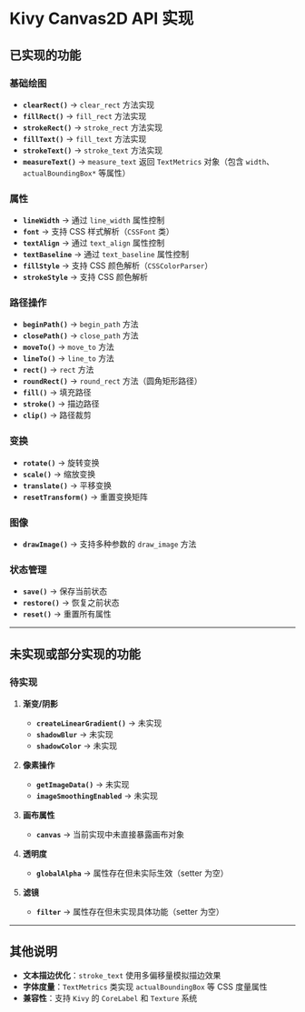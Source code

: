 # Kivy Canvas2D API 实现

## 已实现的功能

### 基础绘图
- **`clearRect()`** → `clear_rect` 方法实现
- **`fillRect()`** → `fill_rect` 方法实现
- **`strokeRect()`** → `stroke_rect` 方法实现
- **`fillText()`** → `fill_text` 方法实现
- **`strokeText()`** → `stroke_text` 方法实现
- **`measureText()`** → `measure_text` 返回 `TextMetrics` 对象（包含 `width`、`actualBoundingBox*` 等属性）

### 属性
- **`lineWidth`** → 通过 `line_width` 属性控制
- **`font`** → 支持 CSS 样式解析（`CSSFont` 类）
- **`textAlign`** → 通过 `text_align` 属性控制
- **`textBaseline`** → 通过 `text_baseline` 属性控制
- **`fillStyle`** → 支持 CSS 颜色解析（`CSSColorParser`）
- **`strokeStyle`** → 支持 CSS 颜色解析

### 路径操作
- **`beginPath()`** → `begin_path` 方法
- **`closePath()`** → `close_path` 方法
- **`moveTo()`** → `move_to` 方法
- **`lineTo()`** → `line_to` 方法
- **`rect()`** → `rect` 方法
- **`roundRect()`** → `round_rect` 方法（圆角矩形路径）
- **`fill()`** → 填充路径
- **`stroke()`** → 描边路径
- **`clip()`** → 路径裁剪

### 变换
- **`rotate()`** → 旋转变换
- **`scale()`** → 缩放变换
- **`translate()`** → 平移变换
- **`resetTransform()`** → 重置变换矩阵

### 图像
- **`drawImage()`** → 支持多种参数的 `draw_image` 方法

### 状态管理
- **`save()`** → 保存当前状态
- **`restore()`** → 恢复之前状态
- **`reset()`** → 重置所有属性

---

## 未实现或部分实现的功能

### 待实现
1. **渐变/阴影**
   - **`createLinearGradient()`** → 未实现
   - **`shadowBlur`** → 未实现
   - **`shadowColor`** → 未实现

2. **像素操作**
   - **`getImageData()`** → 未实现
   - **`imageSmoothingEnabled`** → 未实现

3. **画布属性**
   - **`canvas`** → 当前实现中未直接暴露画布对象

4. **透明度**
   - **`globalAlpha`** → 属性存在但未实际生效（setter 为空）

5. **滤镜**
   - **`filter`** → 属性存在但未实现具体功能（setter 为空）

---

## 其他说明
- **文本描边优化**：`stroke_text` 使用多偏移量模拟描边效果
- **字体度量**：`TextMetrics` 类实现 `actualBoundingBox` 等 CSS 度量属性
- **兼容性**：支持 `Kivy` 的 `CoreLabel` 和 `Texture` 系统